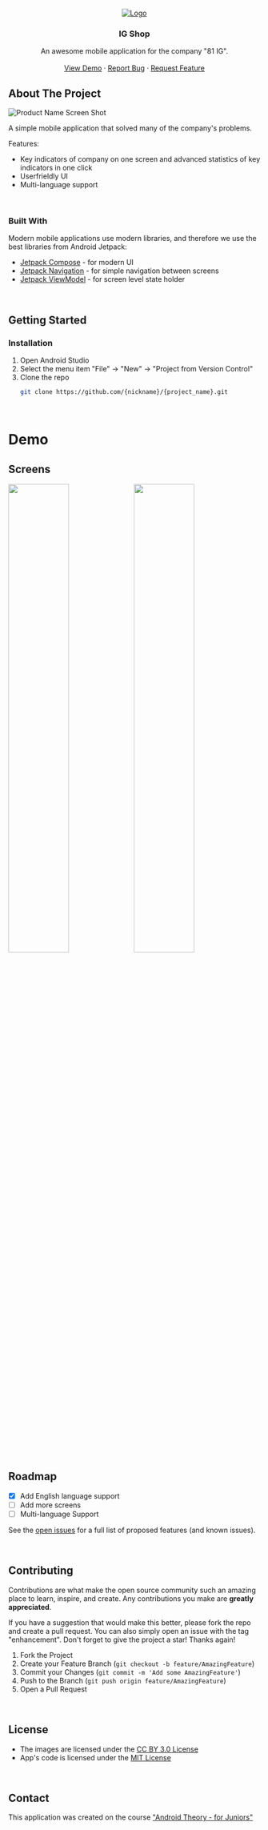 <!-- PROJECT LOGO -->
<br />
<div align="center">
  <a href="https://github.com/{nickname}/{project_name}">
    <img src="https://ucarecdn.com/b8fcebe2-6277-4666-a88f-06f07e1cce26/" alt="Logo">
  </a>

  <h3 align="center">IG Shop</h3>

  <p align="center">
    An awesome mobile application for the company "81 IG".
    <br />
    <br />
    <a href="https://github.com/{nickname}/{project_name">View Demo</a>
    ·
    <a href="https://github.com/{nickname}/{project_name}/issues">Report Bug</a>
    ·
    <a href="https://github.com/{nickname}/{project_name/issues">Request Feature</a>
  </p>
</div>



<!-- ABOUT THE PROJECT -->
## About The Project

![Product Name Screen Shot](https://ucarecdn.com/b8fcebe2-6277-4666-a88f-06f07e1cce26/)

A simple mobile application that solved many of the company's problems. 

Features:
- Key indicators of company on one screen and advanced statistics of key indicators in one click
- Userfrieldly UI
- Multi-language support

</br>



### Built With

Modern mobile applications use modern libraries, and therefore we use the best libraries from Android Jetpack:

* [Jetpack Compose](https://developer.android.com/jetpack/compose) - for modern UI
* [Jetpack Navigation](https://developer.android.com/guide/navigation) - for simple navigation between screens 
* [Jetpack ViewModel](https://developer.android.com/topic/libraries/architecture/viewmodel) - for screen level state holder

</br>

<!-- GETTING STARTED -->
## Getting Started

### Installation

1. Open Android Studio
2. Select the menu item "File" -> "New" -> "Project from Version Control"
3. Clone the repo
   ```sh
   git clone https://github.com/{nickname}/{project_name}.git
   ```
   
</br>

<!--Demo -->
# Demo

## Screens
<img src="https://ucarecdn.com/1a8df859-e2da-451f-aa9b-88970d212b89/" width="49%"> <img src="https://ucarecdn.com/c110b2cb-16af-41b2-a7d3-bf547481ef5d/" width="49%">

</br>

<!-- ROADMAP -->
## Roadmap

- [x] Add English language support
- [ ] Add more screens
- [ ] Multi-language Support

See the [open issues](https://github.com/{nickname}/{project_name}/issues) for a full list of proposed features (and known issues).

</br>


<!-- CONTRIBUTING -->
## Contributing

Contributions are what make the open source community such an amazing place to learn, inspire, and create. Any contributions you make are **greatly appreciated**.

If you have a suggestion that would make this better, please fork the repo and create a pull request. You can also simply open an issue with the tag "enhancement".
Don't forget to give the project a star! Thanks again!

1. Fork the Project
2. Create your Feature Branch (`git checkout -b feature/AmazingFeature`)
3. Commit your Changes (`git commit -m 'Add some AmazingFeature'`)
4. Push to the Branch (`git push origin feature/AmazingFeature`)
5. Open a Pull Request

</br>

## License

- The images are licensed under the [CC BY 3.0 License](http://creativecommons.org/licenses/by/3.0/)
- App's code is licensed under the [MIT License](https://opensource.org/licenses/mit-license.html/)

</br>

## Contact
This application was created on the course ["Android Theory - for Juniors"](https://stepik.org/a/138114)



<br />
